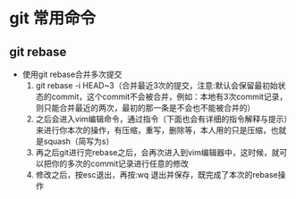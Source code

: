 # git 常用命令

## git rebase

+ 使用git rebase合并多次提交
  1. git rebase -i HEAD~3（合并最近3次的提交，注意:默认会保留最初始状态的commit，这个commit不会被合并，例如：本地有3次commit记录，则只能合并最近的两次，最初的那一条是不会也不能被合并的）
  2. 之后会进入vim编辑命令，通过指令（下面也会有详细的指令解释与提示）来进行你本次的操作，有压缩，重写，删除等，本人用的只是压缩，也就是squash（简写为s）
  3. 再之后git进行完rebase之后，会再次进入到vim编辑器中，这时候，就可以把你的多次的commit记录进行任意的修改
  4. 修改之后，按esc退出，再按:wq 退出并保存，既完成了本次的rebase操作